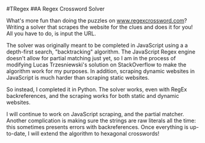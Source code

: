 #TRegex
##A Regex Crossword Solver

What's more fun than doing the puzzles on www.regexcrossword.com? Writing a solver that scrapes the website for the clues and does it for you! All you have to do, is input the URL. 

The solver was originally meant to be completed in JavaScript using a a depth-first search, "backtracking" algorithm. The JavaScript Regex engine doesn't allow for partial matching just yet, so I am in the process of modifying 
Lucas Trzesniewski's solution on StackOverflow to make the algorithm work for my purposes. In addition, scraping dynamic websites in JavaScript is much harder than scraping static websites. 

So instead, I completed it in Python. The solver works, even with RegEx backreferences, and the scraping works for both static and dynamic websites. 

I will continue to work on JavaScript scraping, and the partial matcher. Another complication is making sure the strings are raw literals all the time: this sometimes presents errors with backreferences. Once everything is up-to-date, I will extend the algorithm to hexagonal crosswords!

